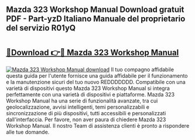 ## Mazda 323 Workshop Manual Download gratuit PDF - Part-yzD Italiano Manuale del proprietario del servizio R01yQ

# <h2><a href="http://dfbl6u9.blite.top/?on=Mazda+323+Workshop+Manual">🔗Download 👉🔴 Mazda 323 Workshop Manual</a></h2>

[![Mazda 323 Workshop Manual download](https://i.imgur.com/lujVjoI.png)](http://dfbl6u9.blite.top/?on=Mazda+323+Workshop+Manual)
Il tuo compagno affidabile questa guida per l'utente fornisce una guida affidabile per il funzionamento e la manutenzione sicuri del tuo nuovo REDDDDDDD. Compatibile con una varietà di dispositivi questo Mazda 323 Workshop Manual si integra perfettamente con una varietà di dispositivi e piattaforme. Mazda 323 Workshop Manual ha una serie di funzionalità avanzate, tra cui geolocalizzazione, avvisi intelligenti, temi personalizzabili e sincronizzazione di più dispositivi, tutti accessibili e personalizzati dall'interfaccia. Per favore, non aver paura di chiedere Mazda 323 Workshop Manual. Il nostro Team di assistenza clienti è pronto a rispondere alle tue domande.
